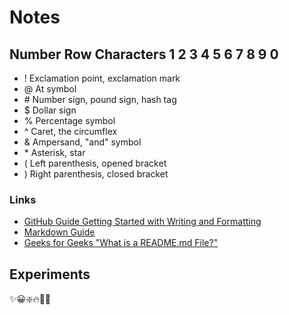 # Notes
## Number Row Characters 1 2 3 4 5 6 7 8 9 0
- !  Exclamation point, exclamation mark
- @  At symbol
- \# Number sign, pound sign, hash tag 
- $  Dollar sign
- %  Percentage symbol
- ^  Caret, the circumflex
- &  Ampersand, "and" symbol
- \* Asterisk, star
- (  Left parenthesis, opened bracket
- )  Right parenthesis, closed bracket
### Links
-  [GitHub Guide Getting Started with Writing and Formatting](https://docs.github.com/en/get-started/writing-on-github/getting-started-with-writing-and-formatting-on-github/basic-writing-and-formatting-syntax)
-  [Markdown Guide](https://www.markdownguide.org/)
-  [Geeks for Geeks "What is a README.md File?"](https://www.geeksforgeeks.org/what-is-readme-md-file/)
## Experiments
:sparkles::grinning:❇️:fire::1st_place_medal:😹
